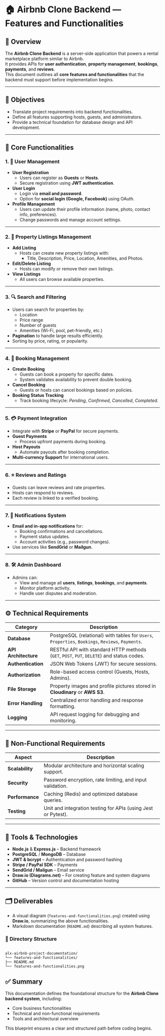 # 🏠 Airbnb Clone Backend — Features and Functionalities

## 📘 Overview

The **Airbnb Clone Backend** is a server-side application that powers a rental marketplace platform similar to Airbnb.  
It provides APIs for **user authentication**, **property management**, **bookings**, **payments**, and **reviews**.  
This document outlines all **core features and functionalities** that the backend must support before implementation begins.

---

## 🎯 Objectives

- Translate project requirements into backend functionalities.
- Define all features supporting hosts, guests, and administrators.
- Provide a technical foundation for database design and API development.

---

## 🧩 Core Functionalities

### 1. 👥 User Management

- **User Registration**
  - Users can register as **Guests** or **Hosts**.
  - Secure registration using **JWT authentication**.
- **User Login**
  - Login via **email and password**.
  - Option for **social login (Google, Facebook)** using OAuth.
- **Profile Management**
  - Users can update their profile information (name, photo, contact info, preferences).
  - Change passwords and manage account settings.

---

### 2. 🏡 Property Listings Management

- **Add Listing**
  - Hosts can create new property listings with:
    - Title, Description, Price, Location, Amenities, and Photos.
- **Edit/Delete Listing**
  - Hosts can modify or remove their own listings.
- **View Listings**
  - All users can browse available properties.

---

### 3. 🔍 Search and Filtering

- Users can search for properties by:
  - Location
  - Price range
  - Number of guests
  - Amenities (Wi-Fi, pool, pet-friendly, etc.)
- **Pagination** to handle large results efficiently.
- Sorting by price, rating, or popularity.

---

### 4. 📅 Booking Management

- **Create Booking**
  - Guests can book a property for specific dates.
  - System validates availability to prevent double booking.
- **Cancel Booking**
  - Guests or hosts can cancel bookings based on policies.
- **Booking Status Tracking**
  - Track booking lifecycle: _Pending_, _Confirmed_, _Cancelled_, _Completed_.

---

### 5. 💳 Payment Integration

- Integrate with **Stripe** or **PayPal** for secure payments.
- **Guest Payments**
  - Process upfront payments during booking.
- **Host Payouts**
  - Automate payouts after booking completion.
- **Multi-currency Support** for international users.

---

### 6. ⭐ Reviews and Ratings

- Guests can leave reviews and rate properties.
- Hosts can respond to reviews.
- Each review is linked to a verified booking.

---

### 7. 🔔 Notifications System

- **Email and in-app notifications** for:
  - Booking confirmations and cancellations.
  - Payment status updates.
  - Account activities (e.g., password changes).
- Use services like **SendGrid** or **Mailgun**.

---

### 8. 🛠️ Admin Dashboard

- Admins can:
  - View and manage all **users**, **listings**, **bookings**, and **payments**.
  - Monitor platform activity.
  - Handle user disputes and moderation.

---

## ⚙️ Technical Requirements

| Category             | Description                                                                                       |
| -------------------- | ------------------------------------------------------------------------------------------------- |
| **Database**         | PostgreSQL (relational) with tables for `Users`, `Properties`, `Bookings`, `Reviews`, `Payments`. |
| **API Architecture** | RESTful API with standard HTTP methods (`GET`, `POST`, `PUT`, `DELETE`) and status codes.         |
| **Authentication**   | JSON Web Tokens (JWT) for secure sessions.                                                        |
| **Authorization**    | Role-based access control (Guests, Hosts, Admins).                                                |
| **File Storage**     | Property images and profile pictures stored in **Cloudinary** or **AWS S3**.                      |
| **Error Handling**   | Centralized error handling and response formatting.                                               |
| **Logging**          | API request logging for debugging and monitoring.                                                 |

---

## 🚀 Non-Functional Requirements

| Aspect          | Description                                                   |
| --------------- | ------------------------------------------------------------- |
| **Scalability** | Modular architecture and horizontal scaling support.          |
| **Security**    | Password encryption, rate limiting, and input validation.     |
| **Performance** | Caching (Redis) and optimized database queries.               |
| **Testing**     | Unit and integration testing for APIs (using Jest or Pytest). |

---

## 🧠 Tools & Technologies

- **Node.js** & **Express.js** – Backend framework
- **PostgreSQL** / **MongoDB** – Database
- **JWT & bcrypt** – Authentication and password hashing
- **Stripe / PayPal SDK** – Payments
- **SendGrid / Mailgun** – Email service
- **Draw.io (Diagrams.net)** – For creating feature and system diagrams
- **GitHub** – Version control and documentation hosting

---

## 🗂️ Deliverables

- A visual diagram (`features-and-functionalities.png`) created using **Draw.io**, summarizing the above functionalities.
- Markdown documentation (`README.md`) describing all system features.

### 📁 Directory Structure

```

alx-airbnb-project-documentation/
└── features-and-functionalities/
├── README.md
└── features-and-functionalities.png

```

## ✅ Summary

This documentation defines the foundational structure for the **Airbnb Clone backend system**, including:

- Core business functionalities
- Technical and non-functional requirements
- Tools and architectural overview

This blueprint ensures a clear and structured path before coding begins.

```

```

